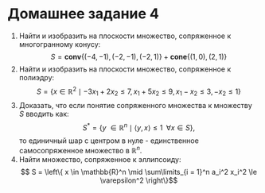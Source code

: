 
# Домашнее задание 4

1. Найти и изобразить на плоскости множество, сопряженное к многогранному конусу: $$ S = \mathbf{conv} \left\{ (-4,-1), (-2,-1), (-2,1)\right\} + \mathbf{cone} \left\{ (1,0), (2,1)\right\} $$
1. Найти и изобразить на плоскости множество, сопряженное к полиэдру: $$S = \left\{ x \in \mathbb{R}^2 \mid -3x_1 + 2x_2 \le 7, x_1 + 5x_2 \le 9, x_1 - x_2 \le 3, -x_2 \le 1\right\}$$
1. Доказать, что если понятие сопряженного множества к множеству $S$ вводить как: $$S^* = \{y \ \in \mathbb{R}^n \mid \langle y, x\rangle \le 1 \;\; \forall x \in S\}, $$ то единичный шар с центром в нуле - единственное самосопряженное множество в $\mathbb{R}^n$.
1. Найти множество, сопряженное к эллипсоиду: $$ S = \left\{ x \in \mathbb{R}^n \mid \sum\limits_{i = 1}^n a_i^2 x_i^2 \le \varepsilon^2 \right\}$$
